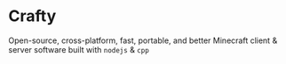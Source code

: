 # Crafty
Open-source, cross-platform, fast, portable, and better Minecraft client & server software built with `nodejs` & `cpp`
